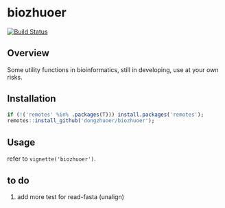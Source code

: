 # biozhuoer
[![Build Status](https://travis-ci.com/dongzhuoer/biozhuoer.svg?branch=master)](https://travis-ci.com/dongzhuoer/biozhuoer)

## Overview

Some utility functions in bioinformatics, still in developing, use at your own risks.

## Installation

```r
if (!('remotes' %in% .packages(T))) install.packages('remotes');
remotes::install_github('dongzhuoer/biozhuoer');
```

## Usage

refer to `vignette('biozhuoer')`.

## to do

1. add more test for read-fasta (unalign)
